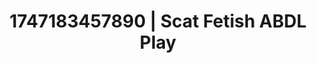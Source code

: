 ---
categories:
- Alt romance
- Artistic control
- Delirious pleasure
- Erogenous zones
- Virtual lover intimacy
image: /assets/images/1747183457890.jpg
layout: post
seo:
  description: Featured content with premium Scat Fetish, ABDL Play. HD images available.
  keywords: Scat Fetish, ABDL Play
  og_image: /assets/images/1747183457890.jpg
  schema_type: VisualArtwork
tags:
- ABDL Play
- Scat Fetish
- '#1747183457890'
title: 1747183457890 | Scat Fetish ABDL Play
---